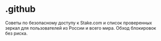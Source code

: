 # .github
Советы по безопасному доступу к Stake.com и список проверенных зеркал для пользователей из России и всего мира. Обход блокировок без риска.
